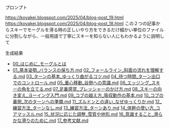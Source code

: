
プロンプト

https://koyakei.blogspot.com/2025/04/blog-post_19.html
https://koyakei.blogspot.com/2025/04/blog-post_18.html
この２つの記事からスキーでモーグルを滑る時の正しいやり方をできるだけ細かい単位のファイルに分割しながら、一般用語で丁寧にスキーを知らない人にもわかるように説明して

生成結果

- [00_はじめに_モーグルとは](generation_with_ai/manus/result/00_%E3%81%AF%E3%81%97%E3%82%99%E3%82%81%E3%81%AB_%E3%83%A2%E3%83%BC%E3%82%AF%E3%82%99%E3%83%AB%E3%81%A8%E3%81%AF.md)
- [01_基本姿勢_バランスの保ち方.md](generation_with_ai/manus/result/01_%E5%9F%BA%E6%9C%AC%E5%A7%BF%E5%8B%A2_%E3%83%8F%E3%82%99%E3%83%A9%E3%83%B3%E3%82%B9%E3%81%AE%E4%BF%9D%E3%81%A1%E6%96%B9.md)
[02_フォールライン_斜面の流れを理解する.md](generation_with_ai/manus/result/02_%E3%83%95%E3%82%A9%E3%83%BC%E3%83%AB%E3%83%A9%E3%82%A4%E3%83%B3_%E6%96%9C%E9%9D%A2%E3%81%AE%E6%B5%81%E3%82%8C%E3%82%92%E7%90%86%E8%A7%A3%E3%81%99%E3%82%8B.md)
[03_ターンの基本_ゆっくり曲がるコツ.md](generation_with_ai/manus/result/03_%E3%82%BF%E3%83%BC%E3%83%B3%E3%81%AE%E5%9F%BA%E6%9C%AC_%E3%82%86%E3%81%A3%E3%81%8F%E3%82%8A%E6%9B%B2%E3%81%8B%E3%82%99%E3%82%8B%E3%82%B3%E3%83%84.md)
[04_待つ時間_ターン出口でのコントロール.md](generation_with_ai/manus/result/04_%E5%BE%85%E3%81%A4%E6%99%82%E9%96%93_%E3%82%BF%E3%83%BC%E3%83%B3%E5%87%BA%E5%8F%A3%E3%81%A6%E3%82%99%E3%81%AE%E3%82%B3%E3%83%B3%E3%83%88%E3%83%AD%E3%83%BC%E3%83%AB.md)
[05_重心移動_谷側への意識.md](generation_with_ai/manus/result/05_%E9%87%8D%E5%BF%83%E7%A7%BB%E5%8B%95_%E8%B0%B7%E5%81%B4%E3%81%B8%E3%81%AE%E6%84%8F%E8%AD%98.md)
[06_エッジング_スキーの角を立てる.md](generation_with_ai/manus/result/06_%E3%82%A8%E3%83%83%E3%82%B7%E3%82%99%E3%83%B3%E3%82%AF%E3%82%99_%E3%82%B9%E3%82%AD%E3%83%BC%E3%81%AE%E8%A7%92%E3%82%92%E7%AB%8B%E3%81%A6%E3%82%8B.md)
[07_足裏感覚_プレッシャーのかけ方.md](generation_with_ai/manus/result/07_%E8%B6%B3%E8%A3%8F%E6%84%9F%E8%A6%9A_%E3%83%95%E3%82%9A%E3%83%AC%E3%83%83%E3%82%B7%E3%83%A3%E3%83%BC%E3%81%AE%E3%81%8B%E3%81%91%E6%96%B9.md)
[08_スキーの向き変え_ヨーイング入門.md](generation_with_ai/manus/result/08_%E3%82%B9%E3%82%AD%E3%83%BC%E3%81%AE%E5%90%91%E3%81%8D%E5%A4%89%E3%81%88_%E3%83%A8%E3%83%BC%E3%82%A4%E3%83%B3%E3%82%AF%E3%82%99%E5%85%A5%E9%96%80.md)
[09_コブの越え方_吸収動作の基本.md](generation_with_ai/manus/result/09_%E3%82%B3%E3%83%95%E3%82%99%E3%81%AE%E8%B6%8A%E3%81%88%E6%96%B9_%E5%90%B8%E5%8F%8E%E5%8B%95%E4%BD%9C%E3%81%AE%E5%9F%BA%E6%9C%AC.md)
[10_コブの裏側_次のターンへの準備.md](generation_with_ai/manus/result/10_%E3%82%B3%E3%83%95%E3%82%99%E3%81%AE%E8%A3%8F%E5%81%B4_%E6%AC%A1%E3%81%AE%E3%82%BF%E3%83%BC%E3%83%B3%E3%81%B8%E3%81%AE%E6%BA%96%E5%82%99.md)
[11_ズルドンとの違い_なぜゆっくりか.md](generation_with_ai/manus/result/11_%E3%82%B9%E3%82%99%E3%83%AB%E3%83%88%E3%82%99%E3%83%B3%E3%81%A8%E3%81%AE%E9%81%95%E3%81%84_%E3%81%AA%E3%81%9B%E3%82%99%E3%82%86%E3%81%A3%E3%81%8F%E3%82%8A%E3%81%8B.md)
[12_練習方法_ターンなし.md](generation_with_ai/manus/result/12_%E7%B7%B4%E7%BF%92%E6%96%B9%E6%B3%95_%E3%82%BF%E3%83%BC%E3%83%B3%E3%81%AA%E3%81%97.md)
[13_練習方法_ターンあり.md](generation_with_ai/manus/result/13_%E7%B7%B4%E7%BF%92%E6%96%B9%E6%B3%95_%E3%82%BF%E3%83%BC%E3%83%B3%E3%81%82%E3%82%8A.md)
[14_体幹の使い方_コアマッスル.md](generation_with_ai/manus/result/14_%E4%BD%93%E5%B9%B9%E3%81%AE%E4%BD%BF%E3%81%84%E6%96%B9_%E3%82%B3%E3%82%A2%E3%83%9E%E3%83%83%E3%82%B9%E3%83%AB.md)
[15_状況に応じた調整_雪質や地形.md](generation_with_ai/manus/result/15_%E7%8A%B6%E6%B3%81%E3%81%AB%E5%BF%9C%E3%81%97%E3%82%99%E3%81%9F%E8%AA%BF%E6%95%B4_%E9%9B%AA%E8%B3%AA%E3%82%84%E5%9C%B0%E5%BD%A2.md)
[16_意識すること_滑らかな滑りのために.md](generation_with_ai/manus/result/16_%E6%84%8F%E8%AD%98%E3%81%99%E3%82%8B%E3%81%93%E3%81%A8_%E6%BB%91%E3%82%89%E3%81%8B%E3%81%AA%E6%BB%91%E3%82%8A%E3%81%AE%E3%81%9F%E3%82%81%E3%81%AB.md)
[17_参考文献.md](generation_with_ai/manus/result/17_%E5%8F%82%E8%80%83%E6%96%87%E7%8C%AE.md)